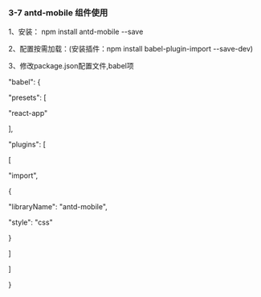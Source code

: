 <h3>3-7 antd-mobile 组件使用</h3>
<p>1、安装： npm install antd-mobile --save</p>
<p>2、配置按需加载：(安装插件：npm install babel-plugin-import --save-dev)</p>
<p>3、修改package.json配置文件,babel项</p>
<p>"babel": {</p>
<p>"presets": [</p>
<p>"react-app"</p>
<p> ],</p>
<p> "plugins": [</p>
<p>[</p>
<p> "import",</p>
<p> {</p>
<p> "libraryName": "antd-mobile",</p>
<p> "style": "css"</p>
<p>}</p>
<p>]</p>
<p> ]</p>
<p>}</p>
<p></p>
<p></p>
<p></p>
<p></p>
    
      
   
   
      
       
       
         
         
        
      
   
  



